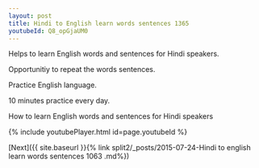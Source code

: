 ```yaml
---
layout: post
title: Hindi to English learn words sentences 1365 
youtubeId: Q8_opGjaUM0
---
```

 
 
Helps to learn English words and sentences for Hindi speakers.

Opportunitiy to repeat the words sentences. 

Practice English language. 
 
10 minutes practice every day. 
 
How to learn English words and sentences for Hindi speakers 
 
{% include youtubePlayer.html id=page.youtubeId %}
 
 
[Next]({{ site.baseurl }}{% link  split2/_posts/2015-07-24-Hindi to english learn words sentences 1063 .md%})
 
